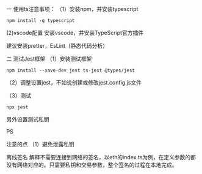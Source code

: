一 使用ts注意事项：
（1）安装npm，并安装typescript
```
npm install -g typescript

```
(2)vscode配置
安装vscode，并安装TypeScript官方插件


建议安装pretter，EsLint（静态代码分析）



二 测试Jest框架
（1）安装测试框架
```
npm install --save-dev jest ts-jest @types/jest
```

（2）调整设置jest，不如说创建或修改jest.config.js文件


（3）测试

```
npx jest
```
另外设置测试私钥



PS

注意的点
（1）避免泄露私钥


离线签名
解释不需要连接到网络的签名，以eth的index.ts为例，在定义参数的都没有网络对应的。只需要私钥和交易参数，整个签名的过程在本地完成。